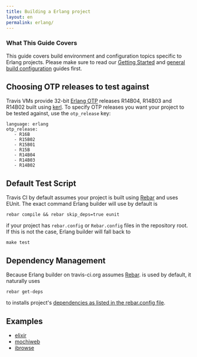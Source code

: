 ```yaml
---
title: Building a Erlang project
layout: en
permalink: erlang/
---
```


### What This Guide Covers

This guide covers build environment and configuration topics specific to Erlang projects. Please make sure to read our [Getting Started](/docs/user/getting-started/) and [general build configuration](/docs/user/build-configuration/) guides first.

## Choosing OTP releases to test against

Travis VMs provide 32-bit [Erlang OTP](http://www.erlang.org/download.html) releases R14B04, R14B03 and R14B02 built using [kerl](https://github.com/spawngrid/kerl/tree/). To specify OTP releases you want your project to be tested against, use the `otp_release` key:

    language: erlang
    otp_release:
       - R16B
       - R15B02
       - R15B01
       - R15B
       - R14B04
       - R14B03
       - R14B02

## Default Test Script

Travis CI by default assumes your project is built using [Rebar](https://github.com/basho/rebar) and uses EUnit. The exact command Erlang builder will use by default is

    rebar compile && rebar skip_deps=true eunit

if your project has `rebar.config` or `Rebar.config` files in the repository root. If this is not the case, Erlang builder will fall back to

    make test

## Dependency Management

Because Erlang builder on travis-ci.org assumes [Rebar](https://github.com/basho/rebar). is used by default, it naturally uses

    rebar get-deps

to installs project's [dependencies as listed in the rebar.config file](https://github.com/basho/riak/blob/master/rebar.config).

## Examples

* [elixir](https://github.com/elixir-lang/elixir/blob/master/.travis.yml)
* [mochiweb](https://github.com/mochi/mochiweb/blob/master/.travis.yml)
* [ibrowse](https://github.com/cmullaparthi/ibrowse/blob/master/.travis.yml)
